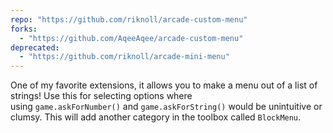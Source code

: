 ```yaml
---
repo: "https://github.com/riknoll/arcade-custom-menu"
forks:
  - "https://github.com/AqeeAqee/arcade-custom-menu"
deprecated:
  - "https://github.com/riknoll/arcade-mini-menu"
---
```


One of my favorite extensions, it allows you to make a menu out of a list of strings! Use this for selecting options where using `game.askForNumber()` and `game.askForString()` would be unintuitive or clumsy. This will add another category in the toolbox called `BlockMenu`.
